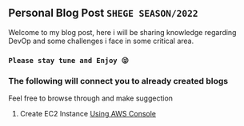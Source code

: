 ## Personal Blog Post ` SHEGE SEASON/2022 `
Welcome to my blog post, here i will be sharing knowledge regarding DevOp and some challenges i face in some critical area.

### `Please stay tune and Enjoy 😜 `



### The following will connect you to already created blogs
Feel free to browse through and make suggection 

1. Create EC2 Instance [Using AWS Console](blogsCreateAWSInstance/ec2_instance.md) 
